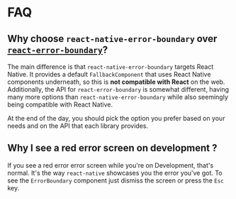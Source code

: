# FAQ

## Why choose `react-native-error-boundary` over [`react-error-boundary`](https://github.com/bvaughn/react-error-boundary)?

The main difference is that `react-native-error-boundary` targets React Native. It provides a default `FallbackComponent` that uses React Native components underneath, so this is **not compatible with React** on the web. Additionally, the API for `react-error-boundary` is somewhat different, having many more options than `react-native-error-boundary` while also seemingly being compatible with React Native.

At the end of the day, you should pick the option you prefer based on your needs and on the API that each library provides.

## Why I see a red error screen on development ?

If you see a red error error screen while you're on Development, that's normal. It's the way `react-native` showcases you the error you've got. To see the `ErrorBoundary` component just dismiss the screen or press the `Esc` key.
